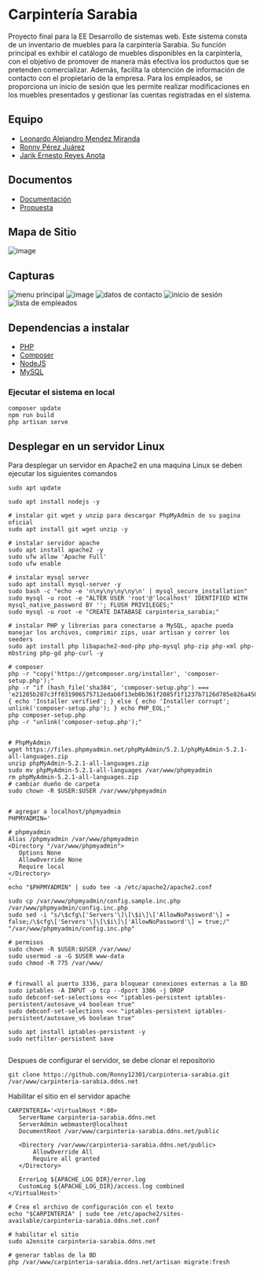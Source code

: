 # Carpintería Sarabia

Proyecto final para la EE Desarrollo de sistemas web.
Este sistema consta de un inventario de muebles para la carpintería Sarabia. Su función principal es exhibir el catálogo de muebles disponibles en la carpintería, con el objetivo de promover de manera más efectiva los productos que se pretenden comercializar. Además, facilita la obtención de información de contacto con el propietario de la empresa. Para los empleados, se proporciona un inicio de sesión que les permite realizar modificaciones en los muebles presentados y gestionar las cuentas registradas en el sistema.

## Equipo
- <a href="https://github.com/LeoMe34">Leonardo Alejandro Mendez Miranda</a> 
- <a href="https://github.com/Ronny12301">Ronny Pérez Juárez </a>
- <a href="https://github.com/JarikAnota">Jarik Ernesto Reyes Anota</a>

## Documentos
- <a href="https://docs.google.com/document/d/1S_1tJ4ldyJcTt_EZMbKfYPTDRYoHf7-WRIwUyohMjJY/edit?usp=sharing">Documentación</a>
- <a href="https://docs.google.com/document/d/1gQE64macSAvNFxgwgUGa_J3GsiqWsPcPMhnCZVla6Y4/edit?usp=sharing">Propuesta</a>

## Mapa de Sitio
![image](https://github.com/Ronny12301/carpinteria-sarabia/assets/100802754/021b4d97-e876-4648-a327-3f60f3d88ea2)


## Capturas
![menu principal](https://github.com/Ronny12301/carpinteria-sarabia/assets/100802754/c42a91b1-9d92-4cab-9ef7-288844e75104)
![image](https://github.com/Ronny12301/carpinteria-sarabia/assets/100802754/5602257a-4c20-45aa-b9b5-5da61538368b)
![datos de contacto](https://github.com/Ronny12301/carpinteria-sarabia/assets/100802754/f78d0391-69cc-4e3b-b0e5-c5ef9e69e855)
![inicio de sesión](https://github.com/Ronny12301/carpinteria-sarabia/assets/100802754/317f11fc-b2ba-40f3-96dd-3737dc5fa948)
![lista de empleados](https://github.com/Ronny12301/carpinteria-sarabia/assets/100802754/46f2740b-094f-41ee-ba7c-05bd60e1a546)

## Dependencias a instalar

- [PHP](https://www.php.net/downloads.php)
- [Composer](https://getcomposer.org/download/)
- [NodeJS](https://nodejs.org/en)
- [MySQL](https://www.mysql.com/downloads/)

### Ejecutar el sistema en local

```
composer update
npm run build
php artisan serve
```

## Desplegar en un servidor Linux

Para desplegar un servidor en Apache2 en una maquina Linux se deben ejecutar los siguientes comandos

```
sudo apt update

sudo apt install nodejs -y

# instalar git wget y unzip para descargar PhpMyAdmin de su pagina oficial
sudo apt install git wget unzip -y

# instalar servidor apache
sudo apt install apache2 -y
sudo ufw allow 'Apache Full'
sudo ufw enable

# instalar mysql server
sudo apt install mysql-server -y
sudo bash -c "echo -e 'n\ny\ny\ny\ny\n' | mysql_secure_installation"
sudo mysql -u root -e "ALTER USER 'root'@'localhost' IDENTIFIED WITH mysql_native_password BY ''; FLUSH PRIVILEGES;"
sudo mysql -u root -e "CREATE DATABASE carpinteria_sarabia;"

# instalar PHP y librerias para conectarse a MySQL, apache pueda manejar los archivos, comprimir zips, usar artisan y correr los seeders
sudo apt install php libapache2-mod-php php-mysql php-zip php-xml php-mbstring php-gd php-curl -y

# composer
php -r "copy('https://getcomposer.org/installer', 'composer-setup.php');"
php -r "if (hash_file('sha384', 'composer-setup.php') === 'e21205b207c3ff031906575712edab6f13eb0b361f2085f1f1237b7126d785e826a450292b6cfd1d64d92e6563bbde02') { echo 'Installer verified'; } else { echo 'Installer corrupt'; unlink('composer-setup.php'); } echo PHP_EOL;"
php composer-setup.php
php -r "unlink('composer-setup.php');"


# PhpMyAdmin
wget https://files.phpmyadmin.net/phpMyAdmin/5.2.1/phpMyAdmin-5.2.1-all-languages.zip
unzip phpMyAdmin-5.2.1-all-languages.zip
sudo mv phpMyAdmin-5.2.1-all-languages /var/www/phpmyadmin
rm phpMyAdmin-5.2.1-all-languages.zip
# cambiar dueño de carpeta
sudo chown -R $USER:$USER /var/www/phpmyadmin


# agregar a localhost/phpmyadmin
PHPMYADMIN='

# phpmyadmin
Alias /phpmyadmin /var/www/phpmyadmin
<Directory "/var/www/phpmyadmin">
   Options None
   AllowOverride None
   Require local
</Directory>
'
echo "$PHPMYADMIN" | sudo tee -a /etc/apache2/apache2.conf

sudo cp /var/www/phpmyadmin/config.sample.inc.php /var/www/phpmyadmin/config.inc.php
sudo sed -i "s/\$cfg\['Servers'\]\[\$i\]\['AllowNoPassword'\] = false;/\$cfg\['Servers'\]\[\$i\]\['AllowNoPassword'\] = true;/" "/var/www/phpmyadmin/config.inc.php"

# permisos
sudo chown -R $USER:$USER /var/www/
sudo usermod -a -G $USER www-data
sudo chmod -R 775 /var/www/


# firewall al puerto 3336, para bloquear conexiones externas a la BD
sudo iptables -A INPUT -p tcp --dport 3306 -j DROP
sudo debconf-set-selections <<< "iptables-persistent iptables-persistent/autosave_v4 boolean true"
sudo debconf-set-selections <<< "iptables-persistent iptables-persistent/autosave_v6 boolean true"

sudo apt install iptables-persistent -y
sudo netfilter-persistent save


```

Despues de configurar el servidor, se debe clonar el repositorio

```
git clone https://github.com/Ronny12301/carpinteria-sarabia.git /var/www/carpinteria-sarabia.ddns.net
```

Habilitar el sitio en el servidor apache
```
CARPINTERIA='<VirtualHost *:80>
   ServerName carpinteria-sarabia.ddns.net
   ServerAdmin webmaster@localhost
   DocumentRoot /var/www/carpinteria-sarabia.ddns.net/public
   
   <Directory /var/www/carpinteria-sarabia.ddns.net/public>
       AllowOverride All
       Require all granted
   </Directory>
   
   ErrorLog ${APACHE_LOG_DIR}/error.log
   CustomLog ${APACHE_LOG_DIR}/access.log combined
</VirtualHost>'

# Crea el archivo de configuración con el texto
echo "$CARPINTERIA" | sudo tee /etc/apache2/sites-available/carpinteria-sarabia.ddns.net.conf

# habilitar el sitio
sudo a2ensite carpinteria-sarabia.ddns.net

# generar tablas de la BD
php /var/www/carpinteria-sarabia.ddns.net/artisan migrate:fresh


```
